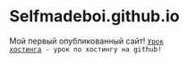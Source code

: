 

# Selfmadeboi.github.io
Мой первый опубликованный сайт!
<code>[Урок хостинга](selfmadeboi.github.io/glo_academy_12/ "Первый сайт") - урок по хостингу на github!
</code>


